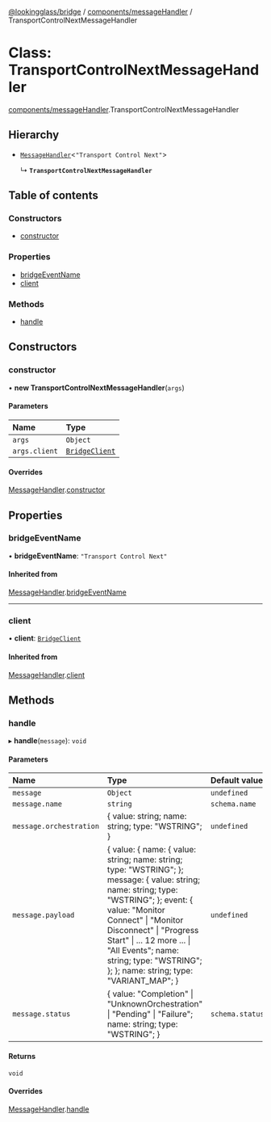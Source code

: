 [@lookingglass/bridge](../README.md) / [components/messageHandler](../modules/components_messageHandler.md) / TransportControlNextMessageHandler

# Class: TransportControlNextMessageHandler

[components/messageHandler](../modules/components_messageHandler.md).TransportControlNextMessageHandler

## Hierarchy

- [`MessageHandler`](components_messageHandler.MessageHandler.md)<``"Transport Control Next"``\>

  ↳ **`TransportControlNextMessageHandler`**

## Table of contents

### Constructors

- [constructor](components_messageHandler.TransportControlNextMessageHandler.md#constructor)

### Properties

- [bridgeEventName](components_messageHandler.TransportControlNextMessageHandler.md#bridgeeventname)
- [client](components_messageHandler.TransportControlNextMessageHandler.md#client)

### Methods

- [handle](components_messageHandler.TransportControlNextMessageHandler.md#handle)

## Constructors

### constructor

• **new TransportControlNextMessageHandler**(`args`)

#### Parameters

| Name | Type |
| :------ | :------ |
| `args` | `Object` |
| `args.client` | [`BridgeClient`](client_BridgeClient.BridgeClient.md) |

#### Overrides

[MessageHandler](components_messageHandler.MessageHandler.md).[constructor](components_messageHandler.MessageHandler.md#constructor)

## Properties

### bridgeEventName

• **bridgeEventName**: ``"Transport Control Next"``

#### Inherited from

[MessageHandler](components_messageHandler.MessageHandler.md).[bridgeEventName](components_messageHandler.MessageHandler.md#bridgeeventname)

___

### client

• **client**: [`BridgeClient`](client_BridgeClient.BridgeClient.md)

#### Inherited from

[MessageHandler](components_messageHandler.MessageHandler.md).[client](components_messageHandler.MessageHandler.md#client)

## Methods

### handle

▸ **handle**(`message`): `void`

#### Parameters

| Name | Type | Default value |
| :------ | :------ | :------ |
| `message` | `Object` | `undefined` |
| `message.name` | `string` | `schema.name` |
| `message.orchestration` | { value: string; name: string; type: "WSTRING"; } | `undefined` |
| `message.payload` | { value: { name: { value: string; name: string; type: "WSTRING"; }; message: { value: string; name: string; type: "WSTRING"; }; event: { value: "Monitor Connect" \| "Monitor Disconnect" \| "Progress Start" \| ... 12 more ... \| "All Events"; name: string; type: "WSTRING"; }; }; name: string; type: "VARIANT\_MAP"; } | `undefined` |
| `message.status` | { value: "Completion" \| "UnknownOrchestration" \| "Pending" \| "Failure"; name: string; type: "WSTRING"; } | `schema.status` |

#### Returns

`void`

#### Overrides

[MessageHandler](components_messageHandler.MessageHandler.md).[handle](components_messageHandler.MessageHandler.md#handle)
